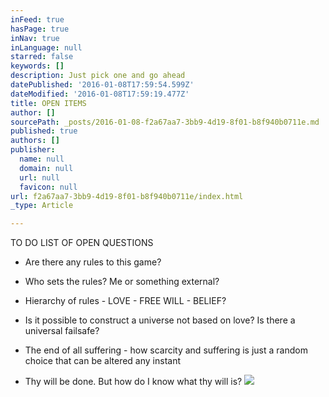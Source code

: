 ```yaml
---
inFeed: true
hasPage: true
inNav: true
inLanguage: null
starred: false
keywords: []
description: Just pick one and go ahead
datePublished: '2016-01-08T17:59:54.599Z'
dateModified: '2016-01-08T17:59:19.477Z'
title: OPEN ITEMS
author: []
sourcePath: _posts/2016-01-08-f2a67aa7-3bb9-4d19-8f01-b8f940b0711e.md
published: true
authors: []
publisher:
  name: null
  domain: null
  url: null
  favicon: null
url: f2a67aa7-3bb9-4d19-8f01-b8f940b0711e/index.html
_type: Article

---
```

TO DO LIST OF OPEN QUESTIONS

- Are there any rules to this game?

- Who sets the rules? Me or something external?

- Hierarchy of rules - LOVE - FREE WILL - BELIEF?

- Is it possible to construct a universe not based on love? Is there a universal failsafe?

- The end of all suffering - how scarcity and suffering is just a random choice that can be altered any instant

- Thy will be done. But how do I know what thy will is?
![](https://the-grid-user-content.s3-us-west-2.amazonaws.com/2633b559-cf71-422f-b157-f664cca84a94.jpg)